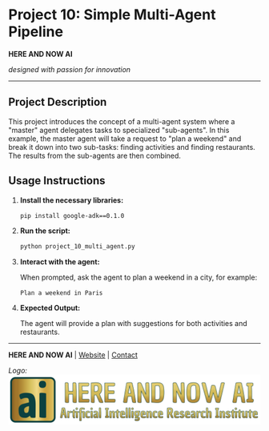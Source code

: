 # Project 10: Simple Multi-Agent Pipeline

**HERE AND NOW AI**

*designed with passion for innovation*

---

## Project Description

This project introduces the concept of a multi-agent system where a "master" agent delegates tasks to specialized "sub-agents". In this example, the master agent will take a request to "plan a weekend" and break it down into two sub-tasks: finding activities and finding restaurants. The results from the sub-agents are then combined.

## Usage Instructions

1.  **Install the necessary libraries:**

    ```bash
    pip install google-adk==0.1.0
    ```

2.  **Run the script:**

    ```bash
    python project_10_multi_agent.py
    ```

3.  **Interact with the agent:**

    When prompted, ask the agent to plan a weekend in a city, for example:

    ```
    Plan a weekend in Paris
    ```

4.  **Expected Output:**

    The agent will provide a plan with suggestions for both activities and restaurants.

---

**HERE AND NOW AI** | [Website](https://hereandnowai.com) | [Contact](mailto:info@hereandnowai.com)

*Logo: ![[Logo]](https://raw.githubusercontent.com/hereandnowai/images/refs/heads/main/logos/HNAI%20Title%20-Teal%20%26%20Golden%20Logo%20-%20DESIGN%203%20-%20Raj-07.png)*